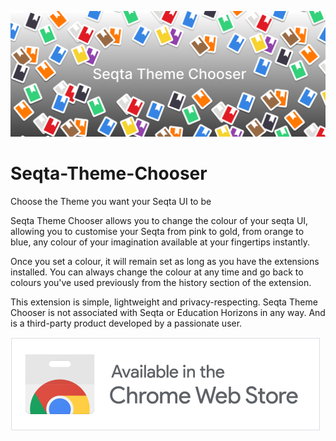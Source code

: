 ![Marquee-promo-tile](/Marquee-promo-tile.png)
# Seqta-Theme-Chooser
Choose the Theme you want your Seqta UI to be


Seqta Theme Chooser allows you to change the colour of your seqta UI, allowing you to customise your Seqta from pink to gold, from orange to blue, any colour of your imagination available at your fingertips instantly. 

Once you set a colour, it will remain set as long as you have the extensions installed. You can always change the colour at any time and go back to colours you've used previously from the history section of the extension. 

This extension is simple, lightweight and privacy-respecting.  Seqta Theme Chooser is not associated with Seqta or Education Horizons in any way. And is a third-party product developed by a passionate user.

![Chrome Web Store Badge](/HRs9MPufa1J1h5glNhut.png)
